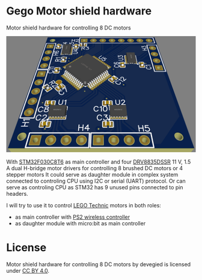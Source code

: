 # Gego Motor shield hardware
Motor shield hardware for controlling 8 DC motors

![Image of shield](3Dview.png)

With [STM32F030C8T6](https://www.st.com/en/microcontrollers-microprocessors/stm32f030c8.html) as main controller and four [DRV8835DSSR](https://www.ti.com/store/ti/en/p/product/?p=DRV8835DSSR) 11 V, 1.5 A dual H-bridge motor drivers for controlling 8 brushed DC motors or 4 stepper motors
It could serve as daughter module in complex system connected to controling CPU using I2C or serial (UART) protocol. Or can serve as controling CPU as STM32 has 9 unused pins connected to pin headers.

I will try to use it to control [LEGO Technic](https://en.wikipedia.org/wiki/Lego_Technic) motors in both roles:
- as main controller with [PS2 wireless controller](https://www.aliexpress.com/w/wholesale-ps2%20wireless%20controller.html)
- as daughter module with micro:bit as main controller

# License
Motor shield hardware for controlling 8 DC motors by devegied is licensed under [CC BY 4.0](https://creativecommons.org/licenses/by/4.0).
